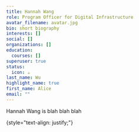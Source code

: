 ```yaml
---
title: Hannah Wang
role: Program Officer for Digital Infrastructure
avatar_filename: avatar.jpg
bio: short biography
interests: []
social: []
organizations: []
education:
  courses: []
superuser: true
status:
  icon: ☕️
last_name: Wu
highlight_name: true
first_name: Alice
email: ""
---
```

Hannah Wang is blah blah blah


{style="text-align: justify;"}